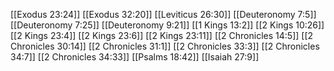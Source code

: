 [[Exodus 23:24]]
[[Exodus 32:20]]
[[Leviticus 26:30]]
[[Deuteronomy 7:5]]
[[Deuteronomy 7:25]]
[[Deuteronomy 9:21]]
[[1 Kings 13:2]]
[[2 Kings 10:26]]
[[2 Kings 23:4]]
[[2 Kings 23:6]]
[[2 Kings 23:11]]
[[2 Chronicles 14:5]]
[[2 Chronicles 30:14]]
[[2 Chronicles 31:1]]
[[2 Chronicles 33:3]]
[[2 Chronicles 34:7]]
[[2 Chronicles 34:33]]
[[Psalms 18:42]]
[[Isaiah 27:9]]
